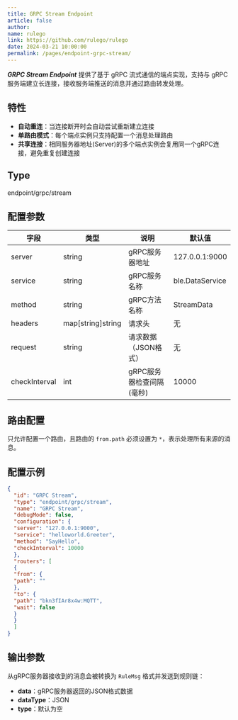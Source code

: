 ```yaml
---
title: GRPC Stream Endpoint
article: false
author:
name: rulego
link: https://github.com/rulego/rulego
date: 2024-03-21 10:00:00
permalink: /pages/endpoint-grpc-stream/
---
```


***GRPC Stream Endpoint*** <Badge text="v0.28.0+"/> 提供了基于 gRPC 流式通信的端点实现，支持与 gRPC 服务端建立长连接，接收服务端推送的消息并通过路由转发处理。

## 特性

- **自动重连**：当连接断开时会自动尝试重新建立连接
- **单路由模式**：每个端点实例只支持配置一个消息处理路由
- **共享连接**：相同服务器地址(Server)的多个端点实例会复用同一个gRPC连接，避免重复创建连接

## Type

endpoint/grpc/stream

## 配置参数

| 字段            | 类型                | 说明              | 默认值             |
|---------------|-------------------|-----------------|-----------------|
| server        | string            | gRPC服务器地址       | 127.0.0.1:9000  |
| service       | string            | gRPC服务名称        | ble.DataService |
| method        | string            | gRPC方法名称        | StreamData      |
| headers       | map[string]string | 请求头             | 无               |
| request       | string            | 请求数据（JSON格式）    | 无               |
| checkInterval | int               | gRPC服务器检查间隔(毫秒) | 10000           |

## 路由配置

只允许配置一个路由，且路由的 `from.path` 必须设置为 `*`，表示处理所有来源的消息。

## 配置示例

```json
{
  "id": "GRPC Stream",
  "type": "endpoint/grpc/stream",
  "name": "GRPC Stream",
  "debugMode": false,
  "configuration": {
  "server": "127.0.0.1:9000",
  "service": "helloworld.Greeter",
  "method": "SayHello",
  "checkInterval": 10000
  },
  "routers": [
  {
  "from": {
  "path": ""
  },
  "to": {
  "path": "bkn3fIAr8x4w:MQTT",
  "wait": false
  }
  }
  ]
}
```


## 输出参数

从gRPC服务器接收到的消息会被转换为 `RuleMsg` 格式并发送到规则链：

- **data**：gRPC服务器返回的JSON格式数据
- **dataType**：JSON
- **type**：默认为空